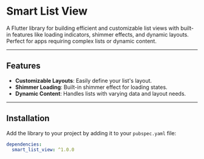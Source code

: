 # Smart List View

A Flutter library for building efficient and customizable list views with built-in features like loading indicators, shimmer effects, and dynamic layouts. Perfect for apps requiring complex lists or dynamic content.

---

## Features

- **Customizable Layouts**: Easily define your list's layout.
- **Shimmer Loading**: Built-in shimmer effect for loading states.
- **Dynamic Content**: Handles lists with varying data and layout needs.

---

## Installation

Add the library to your project by adding it to your `pubspec.yaml` file:

```yaml
dependencies:
  smart_list_view: ^1.0.0
